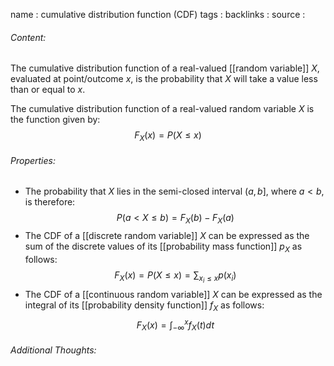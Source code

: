 name : cumulative distribution function (CDF)
tags : 
backlinks : 
source : 

###### Content:
The cumulative distribution function of a real-valued [[random variable]] $X$, evaluated at point/outcome $x$, is the probability that $X$ will take a value less than or equal to $x$.

The cumulative distribution function of a real-valued random variable $X$ is the function given by: $$F_X(x) = P(X\leq x)$$

###### Properties:
- The probability that $X$ lies in the semi-closed interval $(a,b]$, where $a < b$, is therefore: $$P(a<X \leq b) = F_X(b)-F_X(a)$$
- The CDF of a [[discrete random variable]] $X$ can be expressed as the sum of the discrete values of its [[probability mass function]] $p_X$ as follows: $$F_X(x) = P(X \leq x) = \sum_{x_i \leq x} p(x_i)$$
- The CDF of a [[continuous random variable]] $X$ can be expressed as the integral of its [[probability density function]] $f_X$ as follows: $$F_X(x) = \int_{-\infty}^x f_X(t)dt$$

###### Additional Thoughts:
